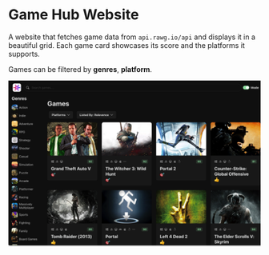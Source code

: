# Game Hub Website

A website that fetches game data from `api.rawg.io/api` and displays it in a beautiful grid. Each game card showcases its score and the platforms it supports.

Games can be filtered by **genres**, **platform**.  

![alt website-image](./public/app.png "Website Image")